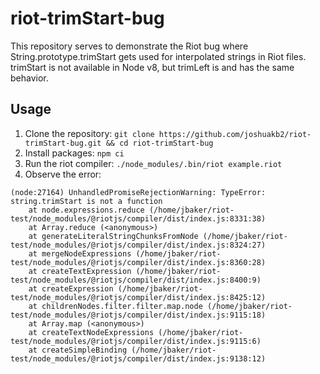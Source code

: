 # riot-trimStart-bug

This repository serves to demonstrate the Riot bug where String.prototype.trimStart gets used for interpolated strings in Riot files. trimStart is not available in Node v8, but trimLeft is and has the same behavior.

## Usage

1. Clone the repository: `git clone https://github.com/joshuakb2/riot-trimStart-bug.git && cd riot-trimStart-bug`
2. Install packages: `npm ci`
3. Run the riot compiler: `./node_modules/.bin/riot example.riot`
4. Observe the error:
```
(node:27164) UnhandledPromiseRejectionWarning: TypeError: string.trimStart is not a function
    at node.expressions.reduce (/home/jbaker/riot-test/node_modules/@riotjs/compiler/dist/index.js:8331:38)
    at Array.reduce (<anonymous>)
    at generateLiteralStringChunksFromNode (/home/jbaker/riot-test/node_modules/@riotjs/compiler/dist/index.js:8324:27)
    at mergeNodeExpressions (/home/jbaker/riot-test/node_modules/@riotjs/compiler/dist/index.js:8360:28)
    at createTextExpression (/home/jbaker/riot-test/node_modules/@riotjs/compiler/dist/index.js:8400:9)
    at createExpression (/home/jbaker/riot-test/node_modules/@riotjs/compiler/dist/index.js:8425:12)
    at childrenNodes.filter.filter.map.node (/home/jbaker/riot-test/node_modules/@riotjs/compiler/dist/index.js:9115:18)
    at Array.map (<anonymous>)
    at createTextNodeExpressions (/home/jbaker/riot-test/node_modules/@riotjs/compiler/dist/index.js:9115:6)
    at createSimpleBinding (/home/jbaker/riot-test/node_modules/@riotjs/compiler/dist/index.js:9138:12)
```
